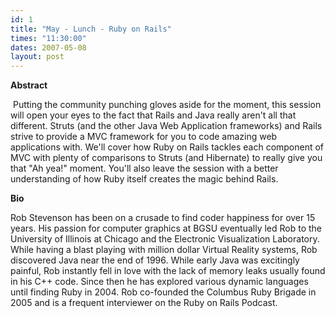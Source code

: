```yaml
---
id: 1
title: "May - Lunch - Ruby on Rails"
times: "11:30:00"
dates: 2007-05-08
layout: post
---
```

 **Abstract**

&nbsp;Putting the community punching gloves aside for the moment, this session will open your eyes to the fact that Rails and Java really aren't all that different. Struts (and the other Java Web Application frameworks) and Rails strive to provide a MVC framework for you to code amazing web applications with. We'll cover how Ruby on Rails tackles each component of MVC with plenty of comparisons to Struts (and Hibernate) to really give you that "Ah yea!" moment. You'll also leave the session with a better understanding of how Ruby itself creates the magic behind Rails.

 

**Bio**

Rob Stevenson has been on a crusade to find coder happiness for over 15 years. His passion for computer graphics at BGSU eventually led Rob to the University of Illinois at Chicago and the Electronic Visualization Laboratory. While having a blast playing with million dollar Virtual Reality systems, Rob discovered Java near the end of 1996. While early Java was excitingly painful, Rob instantly fell in love with the lack of memory leaks usually found in his C++ code. Since then he has explored various dynamic languages until finding Ruby in 2004. Rob co-founded the Columbus Ruby Brigade in 2005 and is a frequent interviewer on the Ruby on Rails Podcast.

